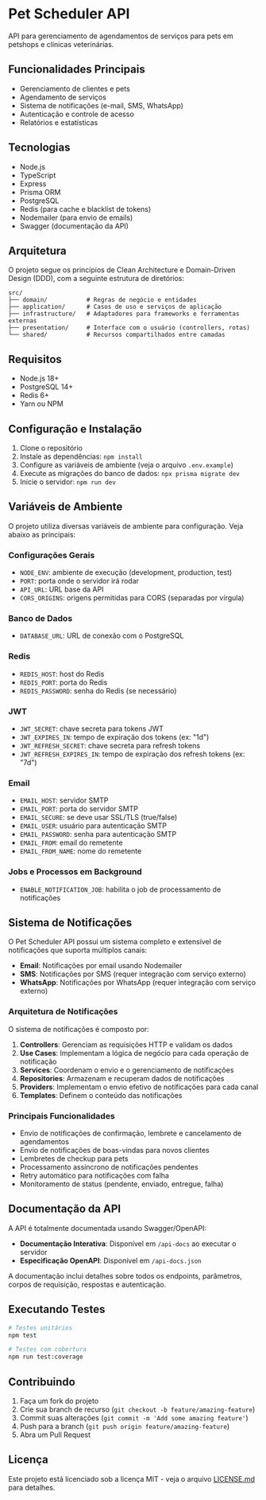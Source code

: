 # Pet Scheduler API

API para gerenciamento de agendamentos de serviços para pets em petshops e clínicas veterinárias.

## Funcionalidades Principais

- Gerenciamento de clientes e pets
- Agendamento de serviços
- Sistema de notificações (e-mail, SMS, WhatsApp)
- Autenticação e controle de acesso
- Relatórios e estatísticas

## Tecnologias

- Node.js
- TypeScript
- Express
- Prisma ORM
- PostgreSQL
- Redis (para cache e blacklist de tokens)
- Nodemailer (para envio de emails)
- Swagger (documentação da API)

## Arquitetura

O projeto segue os princípios de Clean Architecture e Domain-Driven Design (DDD), com a seguinte estrutura de diretórios:

```
src/
├── domain/           # Regras de negócio e entidades
├── application/      # Casos de uso e serviços de aplicação
├── infrastructure/   # Adaptadores para frameworks e ferramentas externas
├── presentation/     # Interface com o usuário (controllers, rotas)
└── shared/           # Recursos compartilhados entre camadas
```

## Requisitos

- Node.js 18+
- PostgreSQL 14+
- Redis 6+
- Yarn ou NPM

## Configuração e Instalação

1. Clone o repositório
2. Instale as dependências: `npm install`
3. Configure as variáveis de ambiente (veja o arquivo `.env.example`)
4. Execute as migrações do banco de dados: `npx prisma migrate dev`
5. Inicie o servidor: `npm run dev`

## Variáveis de Ambiente

O projeto utiliza diversas variáveis de ambiente para configuração. Veja abaixo as principais:

### Configurações Gerais
- `NODE_ENV`: ambiente de execução (development, production, test)
- `PORT`: porta onde o servidor irá rodar
- `API_URL`: URL base da API
- `CORS_ORIGINS`: origens permitidas para CORS (separadas por vírgula)

### Banco de Dados
- `DATABASE_URL`: URL de conexão com o PostgreSQL

### Redis
- `REDIS_HOST`: host do Redis
- `REDIS_PORT`: porta do Redis
- `REDIS_PASSWORD`: senha do Redis (se necessário)

### JWT
- `JWT_SECRET`: chave secreta para tokens JWT
- `JWT_EXPIRES_IN`: tempo de expiração dos tokens (ex: "1d")
- `JWT_REFRESH_SECRET`: chave secreta para refresh tokens
- `JWT_REFRESH_EXPIRES_IN`: tempo de expiração dos refresh tokens (ex: "7d")

### Email
- `EMAIL_HOST`: servidor SMTP
- `EMAIL_PORT`: porta do servidor SMTP
- `EMAIL_SECURE`: se deve usar SSL/TLS (true/false)
- `EMAIL_USER`: usuário para autenticação SMTP
- `EMAIL_PASSWORD`: senha para autenticação SMTP
- `EMAIL_FROM`: email do remetente
- `EMAIL_FROM_NAME`: nome do remetente

### Jobs e Processos em Background
- `ENABLE_NOTIFICATION_JOB`: habilita o job de processamento de notificações

## Sistema de Notificações

O Pet Scheduler API possui um sistema completo e extensível de notificações que suporta múltiplos canais:

- **Email**: Notificações por email usando Nodemailer
- **SMS**: Notificações por SMS (requer integração com serviço externo)
- **WhatsApp**: Notificações por WhatsApp (requer integração com serviço externo)

### Arquitetura de Notificações

O sistema de notificações é composto por:

1. **Controllers**: Gerenciam as requisições HTTP e validam os dados
2. **Use Cases**: Implementam a lógica de negócio para cada operação de notificação
3. **Services**: Coordenam o envio e o gerenciamento de notificações
4. **Repositories**: Armazenam e recuperam dados de notificações
5. **Providers**: Implementam o envio efetivo de notificações para cada canal
6. **Templates**: Definem o conteúdo das notificações

### Principais Funcionalidades

- Envio de notificações de confirmação, lembrete e cancelamento de agendamentos
- Envio de notificações de boas-vindas para novos clientes
- Lembretes de checkup para pets
- Processamento assíncrono de notificações pendentes
- Retry automático para notificações com falha
- Monitoramento de status (pendente, enviado, entregue, falha)

## Documentação da API

A API é totalmente documentada usando Swagger/OpenAPI:

- **Documentação Interativa**: Disponível em `/api-docs` ao executar o servidor
- **Especificação OpenAPI**: Disponível em `/api-docs.json`

A documentação inclui detalhes sobre todos os endpoints, parâmetros, corpos de requisição, respostas e autenticação.

## Executando Testes

```bash
# Testes unitários
npm test

# Testes com cobertura
npm run test:coverage
```

## Contribuindo

1. Faça um fork do projeto
2. Crie sua branch de recurso (`git checkout -b feature/amazing-feature`)
3. Commit suas alterações (`git commit -m 'Add some amazing feature'`)
4. Push para a branch (`git push origin feature/amazing-feature`)
5. Abra um Pull Request

## Licença

Este projeto está licenciado sob a licença MIT - veja o arquivo [LICENSE.md](LICENSE.md) para detalhes.
